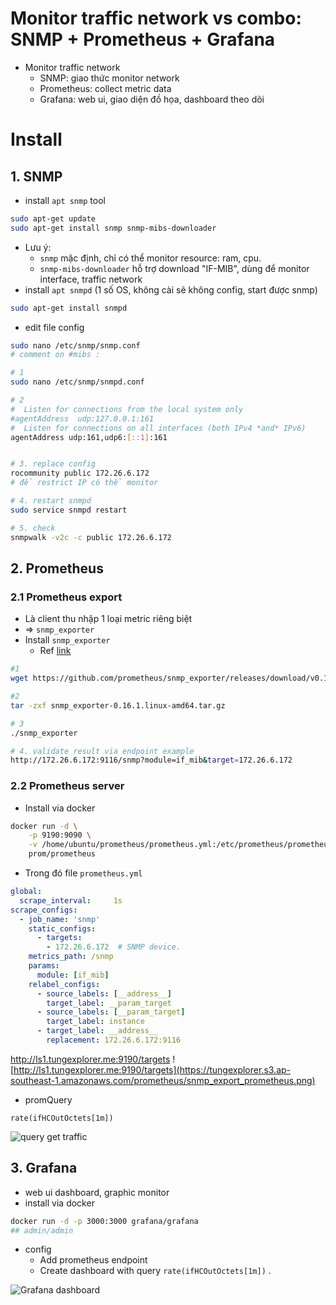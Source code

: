 # Monitor traffic network vs combo: SNMP + Prometheus + Grafana
- Monitor traffic network
    - SNMP: giao thức monitor network
    - Prometheus: collect metric data
    - Grafana: web ui, giao diện đồ họa, dashboard theo dõi 
# Install
## 1. SNMP
- install `apt snmp` tool
```bash
sudo apt-get update
sudo apt-get install snmp snmp-mibs-downloader
```
- Lưu ý:
    - `snmp` mặc định, chỉ có thể monitor resource: ram, cpu.
    - `snmp-mibs-downloader` hỗ trợ download "IF-MIB", dùng để monitor interface, traffic network
- install `apt snmpd` (1 số OS, không cài sẽ không config, start được snmp)
```bash
sudo apt-get install snmpd
```
- edit file config
```bash
sudo nano /etc/snmp/snmp.conf
# comment on #mibs :
```
```bash
# 1
sudo nano /etc/snmp/snmpd.conf

# 2
#  Listen for connections from the local system only
#agentAddress  udp:127.0.0.1:161
#  Listen for connections on all interfaces (both IPv4 *and* IPv6)
agentAddress udp:161,udp6:[::1]:161


# 3. replace config
rocommunity public 172.26.6.172
# để restrict IP có thể monitor

# 4. restart snmpd
sudo service snmpd restart

# 5. check
snmpwalk -v2c -c public 172.26.6.172 
```
## 2. Prometheus
### 2.1 Prometheus export
- Là client thu nhập 1 loại metric riêng biệt
- => `snmp_exporter` 
- Install `snmp_exporter`
    - Ref [link](https://github.com/prometheus/snmp_exporter)
```bash
#1 
wget https://github.com/prometheus/snmp_exporter/releases/download/v0.16.1/snmp_exporter-0.16.1.linux-amd64.tar.gz

#2 
tar -zxf snmp_exporter-0.16.1.linux-amd64.tar.gz

# 3
./snmp_exporter

# 4. validate result via endpoint example
http://172.26.6.172:9116/snmp?module=if_mib&target=172.26.6.172
```

### 2.2 Prometheus server
- Install via docker
```bash
docker run -d \
    -p 9190:9090 \
    -v /home/ubuntu/prometheus/prometheus.yml:/etc/prometheus/prometheus.yml \
    prom/prometheus
```
- Trong đó file `prometheus.yml`
```yml
global:
  scrape_interval:     1s
scrape_configs:
  - job_name: 'snmp'
    static_configs:
      - targets:
        - 172.26.6.172  # SNMP device.
    metrics_path: /snmp
    params:
      module: [if_mib]
    relabel_configs:
      - source_labels: [__address__]
        target_label: __param_target
      - source_labels: [__param_target]
        target_label: instance
      - target_label: __address__
        replacement: 172.26.6.172:9116 
```
http://ls1.tungexplorer.me:9190/targets
![http://ls1.tungexplorer.me:9190/targets](https://tungexplorer.s3.ap-southeast-1.amazonaws.com/prometheus/snmp_export_prometheus.png)
- promQuery
```
rate(ifHCOutOctets[1m])
```
![query get traffic](https://tungexplorer.s3.ap-southeast-1.amazonaws.com/prometheus/query_gettraffic.png)

## 3. Grafana
- web ui dashboard, graphic monitor
- install via docker
```bash
docker run -d -p 3000:3000 grafana/grafana
## admin/admin
```
- config
    - Add prometheus endpoint
    - Create dashboard with query `rate(ifHCOutOctets[1m])` .   

![Grafana dashboard](https://tungexplorer.s3.ap-southeast-1.amazonaws.com/grafana/snmp_garafana.png)
